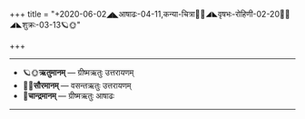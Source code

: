 +++
title = "+2020-06-02◢◣आषाढः-04-11,कन्या-चित्रा🌛🌌◢◣वृषभः-रोहिणी-02-20🌌🌞◢◣शुक्रः-03-13🪐🌞"

+++
___________________
- 🪐🌞**ऋतुमानम्** — ग्रीष्मऋतुः उत्तरायणम्
- 🌌🌞**सौरमानम्** — वसन्तऋतुः उत्तरायणम्
- 🌛**चान्द्रमानम्** — ग्रीष्मऋतुः आषाढः
___________________

